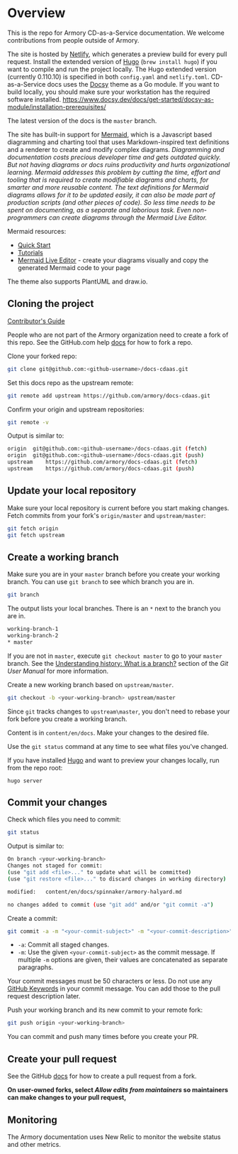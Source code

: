 # Overview

This is the repo for Armory CD-as-a-Service documentation. We welcome contributions from people outside of Armory.

The site is hosted by [Netlify](https://www.netlify.com/), which generates a preview build for every pull request. Install the extended version of [Hugo](https://gohugo.io/) (`brew install hugo`) if you want to compile and run the project locally. The Hugo extended version (currently 0.110.10) is specified in both `config.yaml` and `netlify.toml`. CD-as-a-Service docs uses the [Docsy](https://docsy.dev) theme as a Go module. If you want to build locally, you should make sure your workstation has the required software installed. https://www.docsy.dev/docs/get-started/docsy-as-module/installation-prerequisites/

The latest version of the docs is the `master` branch.

The site has built-in support for [Mermaid](https://mermaid-js.github.io/mermaid/), which is a Javascript based diagramming and charting tool that uses Markdown-inspired text definitions and a renderer to create and modify complex diagrams. <i>Diagramming and documentation costs precious developer time and gets outdated quickly. But not having diagrams or docs ruins productivity and hurts organizational learning. Mermaid addresses this problem by cutting the time, effort and tooling that is required to create modifiable diagrams and charts, for smarter and more reusable content. The text definitions for Mermaid diagrams allows for it to be updated easily, it can also be made part of production scripts (and other pieces of code). So less time needs to be spent on documenting, as a separate and laborious task. Even non-programmers can create diagrams through the Mermaid Live Editor.</i>

Mermaid resources:
- [Quick Start](https://mermaid-js.github.io/mermaid/getting-started/n00b-gettingStarted.html)
- [Tutorials](https://mermaid-js.github.io/mermaid/getting-started/Tutorials.html)
- [Mermaid Live Editor](https://mermaid-js.github.io/mermaid-live-editor/) - create your diagrams visually and copy the generated Mermaid code to your page

The theme also supports PlantUML and draw.io.


## Cloning the project

[Contributor's Guide](https://docs.armory.io/contribute)

People who are not part of the Armory organization need to create a fork of this repo. See the GitHub.com help [docs](https://help.github.com/en/github/collaborating-with-issues-and-pull-requests/about-forks) for how to fork a repo.

Clone your forked repo:

```bash
git clone git@github.com:<github-username>/docs-cdaas.git
```

Set this docs repo as the upstream remote:

```bash
git remote add upstream https://github.com/armory/docs-cdaas.git
```

Confirm your origin and upstream repositories:

```bash
git remote -v
```

Output is similar to:

```bash
origin	git@github.com:<github-username>/docs-cdaas.git (fetch)
origin	git@github.com:<github-username>/docs-cdaas.git (push)
upstream	https://github.com/armory/docs-cdaas.git (fetch)
upstream	https://github.com/armory/docs-cdaas.git (push)
```

## Update your local repository

Make sure your local repository is current before you start making changes. Fetch commits from your fork's `origin/master` and `upstream/master`:

   ```bash
   git fetch origin
   git fetch upstream
   ```

## Create a working branch

Make sure you are in your `master` branch before you create your working
branch. You can use `git branch` to see which branch you are in.

```bash
git branch
```

The output lists your local branches. There is an `*` next to the branch you are in.

```bash
working-branch-1
working-branch-2
* master
```

If you are not in `master`, execute `git checkout master` to go to your `master` branch. See the [Understanding history: What is a branch?](https://git-scm.com/docs/user-manual#what-is-a-branch) section of the _Git User Manual_ for more information.

Create a new working branch based on `upstream/master`.

```bash
git checkout -b <your-working-branch> upstream/master
```

Since `git` tracks changes to `upstream\master`, you don't need to rebase your fork before you create a working branch.

Content is in `content/en/docs`. Make your changes to the desired file.

Use the `git status` command at any time to see what files you've changed.

If you have installed [Hugo](https://gohugo.io/getting-started/installing/) and want to preview your changes locally, run from the repo root:

```
hugo server
```

## Commit your changes

Check which files you need to commit:

```bash
git status
```

Output is similar to:

```bash
On branch <your-working-branch>
Changes not staged for commit:
(use "git add <file>..." to update what will be committed)
(use "git restore <file>..." to discard changes in working directory)

modified:   content/en/docs/spinnaker/armory-halyard.md

no changes added to commit (use "git add" and/or "git commit -a")
```

Create a commit:

```bash
git commit -a -m "<your-commit-subject>" -m "<your-commit-description>"
```

- `-a`: Commit all staged changes.
- `-m`: Use the given `<your-commit-subject>` as the commit message. If multiple `-m` options are given, their values are concatenated as separate paragraphs.

Your commit messages must be 50 characters or less. Do not use any [GitHub
Keywords](https://help.github.com/en/github/managing-your-work-on-github/linking-a-pull-request-to-an-issue#linking-a-pull-request-to-an-issue-using-a-keyword) in your commit message. You can add those to the pull request description later.

Push your working branch and its new commit to your remote fork:

```bash
git push origin <your-working-branch>
```

You can commit and push many times before you create your PR.

## Create your pull request

See the GitHub [docs](https://help.github.com/en/github/collaborating-with-issues-and-pull-requests/creating-a-pull-request-from-a-fork) for how to create a pull request from a fork.

**On user-owned forks, select _Allow edits from maintainers_ so maintainers can make changes to your pull request,**

## Monitoring

The Armory documentation uses New Relic to monitor the website status and other metrics.


